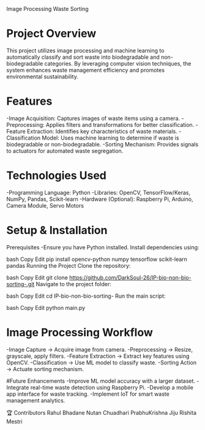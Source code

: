 Image Processing Waste Sorting
# Project Overview
This project utilizes image processing and machine learning to automatically classify and sort waste into biodegradable and non-biodegradable categories. By leveraging computer vision techniques, the system enhances waste management efficiency and promotes environmental sustainability.
 # Features
-Image Acquisition: Captures images of waste items using a camera.
-Preprocessing: Applies filters and transformations for better classification.
-Feature Extraction: Identifies key characteristics of waste materials.
-Classification Model: Uses machine learning to determine if waste is biodegradable or non-biodegradable.
-Sorting Mechanism: Provides signals to actuators for automated waste segregation.

# Technologies Used
-Programming Language: Python
-Libraries: OpenCV, TensorFlow/Keras, NumPy, Pandas, Scikit-learn
-Hardware (Optional): Raspberry Pi, Arduino, Camera Module, Servo Motors

# Setup & Installation
Prerequisites
-Ensure you have Python installed. Install dependencies using:

bash
Copy
Edit
pip install opencv-python numpy tensorflow scikit-learn pandas
Running the Project
Clone the repository:

bash
Copy
Edit
git clone https://github.com/DarkSoul-26/IP-bio-non-bio-sorting-.git
Navigate to the project folder:

bash
Copy
Edit
cd IP-bio-non-bio-sorting-
Run the main script:

bash
Copy
Edit
python main.py

# Image Processing Workflow
-Image Capture → Acquire image from camera.
-Preprocessing → Resize, grayscale, apply filters.
-Feature Extraction → Extract key features using OpenCV.
-Classification → Use ML model to classify waste.
-Sorting Action → Actuate sorting mechanism.

#Future Enhancements
-Improve ML model accuracy with a larger dataset.
-Integrate real-time waste detection using Raspberry Pi.
-Develop a mobile app interface for waste tracking.
-Implement IoT for smart waste management analytics.

🏆 Contributors
Rahul Bhadane
Nutan Chuadhari
PrabhuKrishna Jiju
Rishita Mestri
